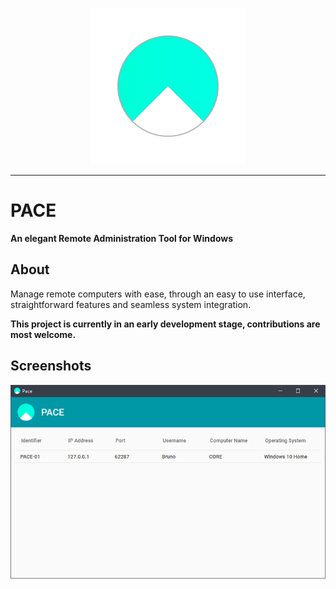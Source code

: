 <p align="center">
  <img src="pace-banner.png" height="250px" width="250px">
</p>

---

# PACE
**An elegant Remote Administration Tool for Windows**

## About
Manage remote computers with ease, through an easy to use interface, straightforward features and seamless system integration.

**This project is currently in an early development stage, contributions are most welcome.**

## Screenshots
<p align="center">
  <img src="Screenshots/pace-screenshot-01.png">
</p>